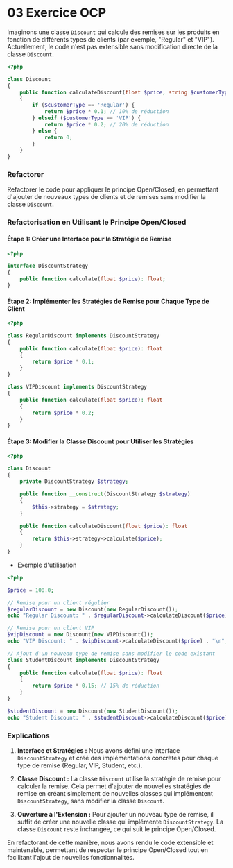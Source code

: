 # 03 Exercice OCP

Imaginons une classe `Discount` qui calcule des remises sur les produits en fonction de différents types de clients (par exemple, "Regular" et "VIP"). Actuellement, le code n'est pas extensible sans modification directe de la classe `Discount`.

```php
<?php

class Discount
{
    public function calculateDiscount(float $price, string $customerType): float
    {
        if ($customerType == 'Regular') {
            return $price * 0.1; // 10% de réduction
        } elseif ($customerType == 'VIP') {
            return $price * 0.2; // 20% de réduction
        } else {
            return 0;
        }
    }
}
```

### Refactorer

Refactorer le code pour appliquer le principe Open/Closed, en permettant d'ajouter de nouveaux types de clients et de remises sans modifier la classe `Discount`.

### Refactorisation en Utilisant le Principe Open/Closed

#### Étape 1: Créer une Interface pour la Stratégie de Remise

```php
<?php

interface DiscountStrategy
{
    public function calculate(float $price): float;
}
```

#### Étape 2: Implémenter les Stratégies de Remise pour Chaque Type de Client

```php
<?php

class RegularDiscount implements DiscountStrategy
{
    public function calculate(float $price): float
    {
        return $price * 0.1;
    }
}

class VIPDiscount implements DiscountStrategy
{
    public function calculate(float $price): float
    {
        return $price * 0.2;
    }
}
```

#### Étape 3: Modifier la Classe Discount pour Utiliser les Stratégies

```php
<?php

class Discount
{
    private DiscountStrategy $strategy;

    public function __construct(DiscountStrategy $strategy)
    {
        $this->strategy = $strategy;
    }

    public function calculateDiscount(float $price): float
    {
        return $this->strategy->calculate($price);
    }
}
```

- Exemple d'utilisation 
  
```php
<?php

$price = 100.0;

// Remise pour un client régulier
$regularDiscount = new Discount(new RegularDiscount());
echo "Regular Discount: " . $regularDiscount->calculateDiscount($price) . "\n"; // 10% de réduction

// Remise pour un client VIP
$vipDiscount = new Discount(new VIPDiscount());
echo "VIP Discount: " . $vipDiscount->calculateDiscount($price) . "\n"; // 20% de réduction

// Ajout d'un nouveau type de remise sans modifier le code existant
class StudentDiscount implements DiscountStrategy
{
    public function calculate(float $price): float
    {
        return $price * 0.15; // 15% de réduction
    }
}

$studentDiscount = new Discount(new StudentDiscount());
echo "Student Discount: " . $studentDiscount->calculateDiscount($price) . "\n"; // 15% de réduction
```

### Explications

1. **Interface et Stratégies :** Nous avons défini une interface `DiscountStrategy` et créé des implémentations concrètes pour chaque type de remise (Regular, VIP, Student, etc.).

2. **Classe Discount :** La classe `Discount` utilise la stratégie de remise pour calculer la remise. Cela permet d'ajouter de nouvelles stratégies de remise en créant simplement de nouvelles classes qui implémentent `DiscountStrategy`, sans modifier la classe `Discount`.

3. **Ouverture à l'Extension :** Pour ajouter un nouveau type de remise, il suffit de créer une nouvelle classe qui implémente `DiscountStrategy`. La classe `Discount` reste inchangée, ce qui suit le principe Open/Closed.

En refactorant de cette manière, nous avons rendu le code extensible et maintenable, permettant de respecter le principe Open/Closed tout en facilitant l'ajout de nouvelles fonctionnalités.